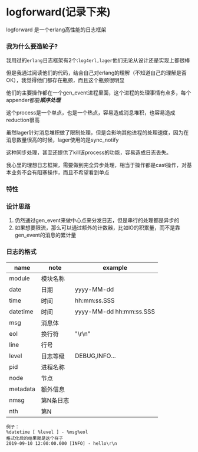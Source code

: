 logforward(记录下来)
=====
logforward 是一个erlang高性能的日志框架

### 我为什么要造轮子?
我用过的```erlang```日志框架有2个:```log4erl,lager```他们无论从设计还是实现上都很棒

但是我通过阅读他们的代码，结合自己对erlang的理解（不知道自己的理解是否OK），我觉得他们都存在瓶颈，而且这个瓶颈很明显

他们的主要操作都在一个gen_event进程里面，这个进程的处理事情有点多，每个appender都要***顺序处理***

这个process是一个单点，也是一个热点，容易造成消息堆积，也容易造成reduction很高

虽然lager针对消息堆积做了限制处理，但是会影响其他进程的处理速度，因为在消息数量很高的时候，lager使用的是sync_notify

这种同步处理，甚至还提供了kill该process的功能，容易造成日志丢失。

我心里的理想日志框架，需要做到完全异步处理，相当于操作都是cast操作，对基本业务不会有阻塞操作，而且不希望看到单点

### 特性


### 设计思路
1. 仍然通过gen_event来做中心点来分发日志，但是串行的处理都是异步的
2. 如果想要限流，那么可以通过额外的计数器，比如IO的积累量，而不是靠gen_event的消息的累计量

### 日志的格式 
| name | note | example | 
| --- | --- | --- |
| module | 模块名称 |  |
| date | 日期 | yyyy-MM-dd |
| time | 时间 | hh:mm:ss.SSS |
| datetime | 时间 | yyyy-MM-dd hh:mm:ss.SSS |
| msg | 消息体 | |
| eol | 换行符 | "\r\n" |
| line | 行号 | |
| level | 日志等级 | DEBUG,INFO...|
| pid  | 进程名称 | |
| node | 节点 | |
| metadata | 额外信息 | | 
| nmsg | 第N条日志 ||
| nth | 第N | |
```
例子：
%datetime [ %level ] - %msg%eol
格式化后的结果就是这个样子
2019-09-10 12:00:00.000 [INFO] - hello\r\n

```






